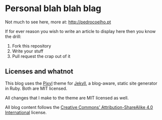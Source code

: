 # Personal blah blah blag

Not much to see here, more at: http://pedrocoelho.pt

If for ever reason you wish to write an article to display here then you know the drill:

1. Fork this repository
2. Write your stuff
3. Pull request the crap out of it

## Licenses and whatnot

This blog uses the [Pixyl](http://pixyl.com) theme for [Jekyll](http://jekyllrb.com/), a blog-aware, static site generator in Ruby. Both are MIT licensed.

All changes that I make to the theme are MIT licensed as well.

All blog content follows the [Creative Commons' Attribution-ShareAlike 4.0 International](http://creativecommons.org/licenses/by-sa/4.0/) license.
